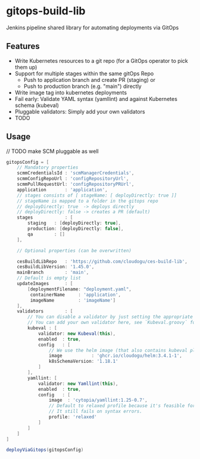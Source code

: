 # gitops-build-lib

Jenkins pipeline shared library for automating deployments via GitOps

## Features

* Write Kubernetes resources to a git repo (for a GitOps operator to pick them up)
* Support for multiple stages within the same gitOps Repo
    * Push to application branch and create PR (staging) or
    * Push to production branch (e.g. "main") directly
* Write image tag into kubernetes deployments
* Fail early: Validate YAML syntax (yamllint) and against Kubernetes schema (kubeval)
* Pluggable validators: Simply add your own validators
* TODO

## Usage

// TODO make SCM pluggable as well

```groovy
gitopsConfig = [
    // Mandatory properties
    scmmCredentialsId : 'scmManagerCredentials',
    scmmConfigRepoUrl : 'configRepositoryUrl',
    scmmPullRequestUrl: 'configRepositoryPRUrl',
    application       : 'application',
    // stages consists of [ stageName: [ deployDirectly: true ]]
    // stageName is mapped to a folder in the gitops repo
    // deployDirectly: true  -> deploys directly
    // deployDirectly: false -> creates a PR (default)
    stages            : [
        staging   : [deployDirectly: true],
        production: [deployDirectly: false],
        qa        : []
    ],

    // Optional properties (can be overwritten)

    cesBuildLibRepo   : 'https://github.com/cloudogu/ces-build-lib',
    cesBuildLibVersion: '1.45.0',
    mainBranch        : 'main',
    // Default is empty list
    updateImages      : [
        [deploymentFilename: "deployment.yaml",
         containerName     : 'application',
         imageName         : 'imageName']
    ],
    validators        : [
        // You can disable a validator by just setting the appropriate "enabled" propery to false
        // You can add your own validator here, see `Kubeval.groovy` for an example
        kubeval : [
            validator: new Kubeval(this),
            enabled  : true,
            config   : [
                // We use the helm image (that also contains kubeval plugin) to speed up builds by allowing to reuse image
                image           : 'ghcr.io/cloudogu/helm:3.4.1-1',
                k8sSchemaVersion: '1.18.1'
            ]
        ],
        yamllint: [
            validator: new Yamllint(this),
            enabled  : true,
            config   : [
                image  : 'cytopia/yamllint:1.25-0.7',
                // Default to relaxed profile because it's feasible for mere mortalYAML programmers.
                // It still fails on syntax errors.
                profile: 'relaxed'
            ]
        ]
    ]
]

deployViaGitops(gitopsConfig)
```
